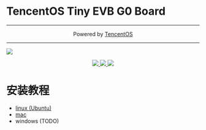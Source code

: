 # TencentOS Tiny EVB G0 Board

<hr/>
<p style="text-align: center">
Powered by <a href="https://cloud.tencent.com/product/tos-tiny">TencentOS</a>
</p>
<hr/>

![](https://raw.githubusercontent.com/Tencent/TencentOS-tiny/master/doc/image/introduction/EVB_MX.png)

<p style="text-align: center">
    <a href="https://github.com/Tencent/TencentOS-tiny/blob/master/LICENSE" alt="License">
        <img src="http://img.shields.io/badge/license-BSD-blue.svg" />
    </a>
    <a href="https://github.com/Tencent/TencentOS-tiny/pulls" alt="PRs Welcome">
        <img src="https://img.shields.io/badge/PRs-welcome-blue.svg" />
    </a>
    <a href="https://travis-ci.org/Tencent/TencentOS-tiny" alt="Build status">
        <img src="https://travis-ci.org/Tencent/TencentOS-tiny.svg?branch=master" />
    </a>
</p>

# 安装教程

- [linux (Ubuntu)](./docs/setup.linux.ubuntu.md)
- [mac](./docs/setup.mac.md)
- windows (TODO)

